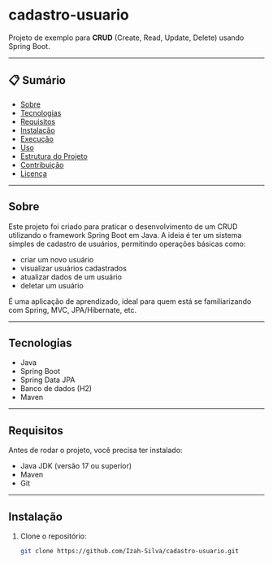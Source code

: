 # cadastro-usuario

Projeto de exemplo para **CRUD** (Create, Read, Update, Delete) usando Spring Boot.

---

## 📋 Sumário

- [Sobre](#sobre)  
- [Tecnologias](#tecnologias)  
- [Requisitos](#requisitos)  
- [Instalação](#instalação)  
- [Execução](#execução)  
- [Uso](#uso)  
- [Estrutura do Projeto](#estrutura-do-projeto)  
- [Contribuição](#contribuição)  
- [Licença](#licença)  

---

## Sobre

Este projeto foi criado para praticar o desenvolvimento de um CRUD utilizando o framework Spring Boot em Java. A ideia é ter um sistema simples de cadastro de usuários, permitindo operações básicas como:

- criar um novo usuário  
- visualizar usuários cadastrados  
- atualizar dados de um usuário  
- deletar um usuário  

É uma aplicação de aprendizado, ideal para quem está se familiarizando com Spring, MVC, JPA/Hibernate, etc.

---

## Tecnologias

- Java  
- Spring Boot  
- Spring Data JPA  
- Banco de dados (H2)
- Maven  

---

## Requisitos

Antes de rodar o projeto, você precisa ter instalado:

- Java JDK (versão 17 ou superior)  
- Maven   
- Git  

---

## Instalação

1. Clone o repositório:

   ```bash
   git clone https://github.com/Izah-Silva/cadastro-usuario.git
